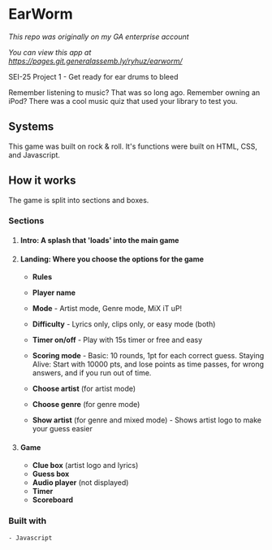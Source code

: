 # EarWorm
*This repo was originally on my GA enterprise account*

*You can view this app at https://pages.git.generalassemb.ly/ryhuz/earworm/*

SEI-25 Project 1 - Get ready for ear drums to bleed

Remember listening to music? That was so long ago.
Remember owning an iPod? There was a cool music quiz that used your library to test you.

## Systems
This game was built on rock & roll. It's functions were built on HTML, CSS, and Javascript.

## How it works
The game is split into sections and boxes.

### Sections
1. #### Intro: A splash that 'loads' into the main game

1. ####  Landing: Where you choose the options for the game
    * **Rules**
    * **Player name**
    * **Mode** - Artist mode, Genre mode, MiX iT uP!
    * **Difficulty** - Lyrics only, clips only, or easy mode (both)
    * **Timer on/off** - Play with 15s timer or free and easy
    * **Scoring mode** - Basic: 10 rounds, 1pt for each correct guess. Staying Alive: Start with 10000 pts, and lose points as time passes, for wrong answers, and if you run out of time.
    
    * **Choose artist** (for artist mode)
    * **Choose genre** (for genre mode)
    * **Show artist** (for genre and mixed mode) - Shows artist logo to make your guess easier
1. #### Game
    * **Clue box** (artist logo and lyrics)
    * **Guess box**
    * **Audio player** (not displayed)
    * **Timer**
    * **Scoreboard**

### Built with
    - Javascript
